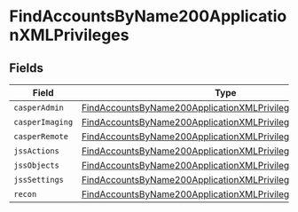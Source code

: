 # FindAccountsByName200ApplicationXMLPrivileges


## Fields

| Field                                                                                                                                                 | Type                                                                                                                                                  | Required                                                                                                                                              | Description                                                                                                                                           |
| ----------------------------------------------------------------------------------------------------------------------------------------------------- | ----------------------------------------------------------------------------------------------------------------------------------------------------- | ----------------------------------------------------------------------------------------------------------------------------------------------------- | ----------------------------------------------------------------------------------------------------------------------------------------------------- |
| `casperAdmin`                                                                                                                                         | [FindAccountsByName200ApplicationXMLPrivilegesCasperAdmin](../../models/operations/findaccountsbyname200applicationxmlprivilegescasperadmin.md)[]     | :heavy_minus_sign:                                                                                                                                    | N/A                                                                                                                                                   |
| `casperImaging`                                                                                                                                       | [FindAccountsByName200ApplicationXMLPrivilegesCasperImaging](../../models/operations/findaccountsbyname200applicationxmlprivilegescasperimaging.md)[] | :heavy_minus_sign:                                                                                                                                    | N/A                                                                                                                                                   |
| `casperRemote`                                                                                                                                        | [FindAccountsByName200ApplicationXMLPrivilegesCasperRemote](../../models/operations/findaccountsbyname200applicationxmlprivilegescasperremote.md)[]   | :heavy_minus_sign:                                                                                                                                    | N/A                                                                                                                                                   |
| `jssActions`                                                                                                                                          | [FindAccountsByName200ApplicationXMLPrivilegesJssActions](../../models/operations/findaccountsbyname200applicationxmlprivilegesjssactions.md)[]       | :heavy_minus_sign:                                                                                                                                    | N/A                                                                                                                                                   |
| `jssObjects`                                                                                                                                          | [FindAccountsByName200ApplicationXMLPrivilegesJssObjects](../../models/operations/findaccountsbyname200applicationxmlprivilegesjssobjects.md)[]       | :heavy_minus_sign:                                                                                                                                    | N/A                                                                                                                                                   |
| `jssSettings`                                                                                                                                         | [FindAccountsByName200ApplicationXMLPrivilegesJssSettings](../../models/operations/findaccountsbyname200applicationxmlprivilegesjsssettings.md)[]     | :heavy_minus_sign:                                                                                                                                    | N/A                                                                                                                                                   |
| `recon`                                                                                                                                               | [FindAccountsByName200ApplicationXMLPrivilegesRecon](../../models/operations/findaccountsbyname200applicationxmlprivilegesrecon.md)[]                 | :heavy_minus_sign:                                                                                                                                    | N/A                                                                                                                                                   |
